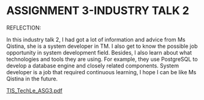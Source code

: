 # ASSIGNMENT 3-INDUSTRY TALK 2

REFLECTION:

In this industry talk 2, I had got a lot of information and advice from Ms Qistina, she is a system developer in TM. I also get to know the possible job opportunity in system development field. Besides, I also learn about what technologies and tools they are using. For example, they use PostgreSQL to develop a database engine and closely related components. System developer is a job that required continuous learning, I hope I can be like Ms Qistina in the future.

[TIS_TechLe_ASG3.pdf](https://github.com/miqbaltariq/SECP1513/files/14072802/TIS_TechLe_ASG3.pdf)
